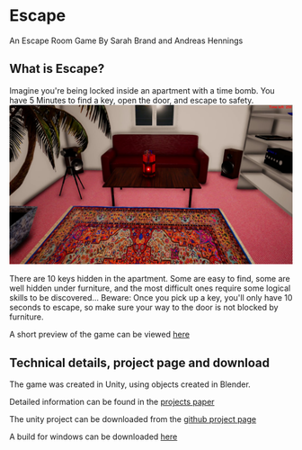 # Escape
 An Escape Room Game
By Sarah Brand and Andreas Hennings

## What is Escape?
Imagine you're being locked inside an apartment with a time bomb. You have 5 Minutes to find a key, open the door, and escape to safety. 
![image](/Escape/vlcsnap-2021-08-01-11h10m42s467.png)

There are 10 keys hidden in the apartment. Some are easy to find, some are well hidden under furniture, and the most difficult ones require some logical skills to be discovered...
Beware: Once you pick up a key, you'll only have 10 seconds to escape, so make sure your way to the door is not blocked by furniture.

A short preview of the game can be viewed [here](https://drive.google.com/file/d/1MrOyeRl3Rnbp8R7F1CxU95NAZ_ynGyKT/view?usp=sharing)

## Technical details, project page and download

The game was created in Unity, using objects created in Blender.

Detailed information can be found in the [projects paper](https://github.com/UniRegensburg/ge-ws1920-escape/blob/master/Escape/docs/Escape.pdf)

The unity project can be downloaded from the [github project page](https://github.com/AndreasHennings/Escape)

A build for windows can be downloaded [here](https://drive.google.com/drive/folders/1W_XkiOCQ1YRZFWx9mjwAfe6XYLPl4eft?usp=sharing)

